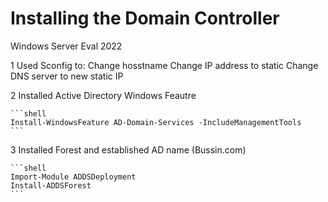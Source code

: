 # Installing the Domain Controller

Windows Server Eval 2022

1 Used Sconfig to:
    Change hosstname
    Change IP address to static
    Change DNS server to new static IP

2 Installed Active Directory Windows Feautre

    ```shell
    Install-WindowsFeature AD-Domain-Services -IncludeManagementTools
    ```

3 Installed Forest and established AD name (Bussin.com)
    
    ```shell
    Import-Module ADDSDeployment
    Install-ADDSForest
    ```